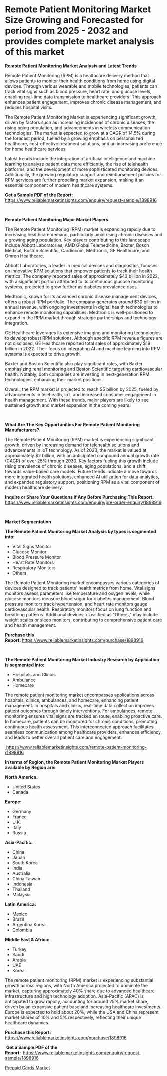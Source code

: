 <p><h1>Remote Patient Monitoring Market Size Growing and Forecasted for period from 2025 - 2032 and provides complete market analysis of this market</h1></p><p><strong>Remote Patient Monitoring Market Analysis and Latest Trends</strong></p>
<p><p>Remote Patient Monitoring (RPM) is a healthcare delivery method that allows patients to monitor their health conditions from home using digital devices. Through various wearable and mobile technologies, patients can track vital signs such as blood pressure, heart rate, and glucose levels, enabling real-time data transmission to healthcare providers. This approach enhances patient engagement, improves chronic disease management, and reduces hospital visits.</p><p>The Remote Patient Monitoring Market is experiencing significant growth, driven by factors such as increasing incidences of chronic diseases, the rising aging population, and advancements in wireless communication technologies. The market is expected to grow at a CAGR of 14.5% during the forecast period, fueled by a growing emphasis on personalized healthcare, cost-effective treatment solutions, and an increasing preference for home healthcare services.</p><p>Latest trends include the integration of artificial intelligence and machine learning to analyze patient data more efficiently, the rise of telehealth platforms, and the development of more sophisticated monitoring devices. Additionally, the growing regulatory support and reimbursement policies for RPM services are further propelling market expansion, making it an essential component of modern healthcare systems.</p></p>
<p><strong>Get a Sample PDF of the Report:&nbsp;</strong> <a href="https://www.reliablemarketinsights.com/enquiry/request-sample/1898916?utm_campaign=2647&utm_medium=2&utm_source=Github&utm_content=ia&utm_term=09032025&utm_id=remote-patient-monitoring">https://www.reliablemarketinsights.com/enquiry/request-sample/1898916</a></p>
<p>&nbsp;</p>
<p><strong>Remote Patient Monitoring Major Market Players</strong></p>
<p><p>The Remote Patient Monitoring (RPM) market is expanding rapidly due to increasing healthcare demand, particularly amid rising chronic diseases and a growing aging population. Key players contributing to this landscape include Abbott Laboratories, AMD Global Telemedicine, Baxter, Bosch Medical, Boston Scientific, Cardiocom, Medtronic, GE Healthcare, and Omron Healthcare.</p><p>Abbott Laboratories, a leader in medical devices and diagnostics, focuses on innovative RPM solutions that empower patients to track their health metrics. The company reported sales of approximately $43 billion in 2022, with a significant portion attributed to its continuous glucose monitoring systems, projected to grow further as diabetes prevalence rises.</p><p>Medtronic, known for its advanced chronic disease management devices, offers a robust RPM portfolio. The company generates around $30 billion in annual revenue, with ongoing investments in digital health technologies to enhance remote monitoring capabilities. Medtronic is well-positioned to expand in the RPM market through strategic partnerships and technology integration.</p><p>GE Healthcare leverages its extensive imaging and monitoring technologies to develop robust RPM solutions. Although specific RPM revenue figures are not disclosed, GE Healthcare reported total sales of approximately $19 billion in 2022. Their focus on integrating AI and machine learning into RPM systems is expected to drive growth.</p><p>Baxter and Boston Scientific also play significant roles, with Baxter emphasizing renal monitoring and Boston Scientific targeting cardiovascular health. Notably, both companies are investing in next-generation RPM technologies, enhancing their market positions.</p><p>Overall, the RPM market is projected to reach $5 billion by 2025, fueled by advancements in telehealth, IoT, and increased consumer engagement in health management. With these trends, major players are likely to see sustained growth and market expansion in the coming years.</p></p>
<p>&nbsp;</p>
<p><strong>What Are The Key Opportunities For Remote Patient Monitoring Manufacturers?</strong></p>
<p><p>The Remote Patient Monitoring (RPM) market is experiencing significant growth, driven by increasing demand for telehealth solutions and advancements in IoT technology. As of 2023, the market is valued at approximately $2 billion, with an anticipated compound annual growth rate (CAGR) of over 25% through 2030. Key factors fueling this growth include rising prevalence of chronic diseases, aging populations, and a shift towards value-based care models. Future trends indicate a move towards more integrated health solutions, enhanced AI utilization for data analytics, and expanded regulatory support, positioning RPM as a vital component of modern healthcare delivery.</p></p>
<p><strong>Inquire or Share Your Questions If Any Before Purchasing This Report:</strong> <a href="https://www.reliablemarketinsights.com/enquiry/pre-order-enquiry/1898916?utm_campaign=2647&utm_medium=2&utm_source=Github&utm_content=ia&utm_term=09032025&utm_id=remote-patient-monitoring">https://www.reliablemarketinsights.com/enquiry/pre-order-enquiry/1898916</a></p>
<p>&nbsp;</p>
<p><strong>Market Segmentation</strong></p>
<p><strong>The Remote Patient Monitoring Market Analysis by types is segmented into:</strong></p>
<p><ul><li>Vital Signs Monitor</li><li>Glucose Monitor</li><li>Blood Pressure Monitor</li><li>Heart Rate Monitors</li><li>Respiratory Monitors</li><li>Others</li></ul></p>
<p><p>The Remote Patient Monitoring market encompasses various categories of devices designed to track patients' health metrics from home. Vital signs monitors assess parameters like temperature and oxygen levels, while glucose monitors measure blood sugar for diabetes management. Blood pressure monitors track hypertension, and heart rate monitors gauge cardiovascular health. Respiratory monitors focus on lung function and breathing patterns. Additional devices, classified as "Others," may include weight scales or sleep monitors, contributing to comprehensive patient care and health management.</p></p>
<p><strong>Purchase this Report:&nbsp;</strong><a href="https://www.reliablemarketinsights.com/purchase/1898916?utm_campaign=2647&utm_medium=2&utm_source=Github&utm_content=ia&utm_term=09032025&utm_id=remote-patient-monitoring">https://www.reliablemarketinsights.com/purchase/1898916</a></p>
<p>&nbsp;</p>
<p><strong>The Remote Patient Monitoring Market Industry Research by Application is segmented into:</strong></p>
<p><ul><li>Hospitals and Clinics</li><li>Ambulance</li><li>Homecare</li></ul></p>
<p><p>The remote patient monitoring market encompasses applications across hospitals, clinics, ambulances, and homecare, enhancing patient management. In hospitals and clinics, real-time data collection improves patient outcomes through timely interventions. For ambulances, remote monitoring ensures vital signs are tracked en route, enabling proactive care. In homecare, patients can be monitored for chronic conditions, promoting continuous health assessment. This interconnected approach facilitates seamless communication among healthcare providers, enhances efficiency, and leads to better overall patient care and engagement.</p></p>
<p><a href="https://www.reliablemarketinsights.com/remote-patient-monitoring-r1898916?utm_campaign=2647&utm_medium=2&utm_source=Github&utm_content=ia&utm_term=09032025&utm_id=remote-patient-monitoring">&nbsp;https://www.reliablemarketinsights.com/remote-patient-monitoring-r1898916</a></p>
<p><strong>In terms of Region, the Remote Patient Monitoring Market Players available by Region are:</strong></p>
<p>
    <p> <strong> North America: </strong>
        <ul>
            <li>United States</li>
            <li>Canada</li>
        </ul>
        </p> 
    <p> <strong> Europe: </strong>
        <ul>
            <li>Germany</li>
            <li>France</li>
            <li>U.K.</li>
            <li>Italy</li>
            <li>Russia</li>
        </ul>
        </p> 
    <p> <strong> Asia-Pacific: </strong>
        <ul>
            <li>China</li>
            <li>Japan</li>
            <li>South Korea</li>
            <li>India</li>
            <li>Australia</li>
            <li>China Taiwan</li>
            <li>Indonesia</li>
            <li>Thailand</li>
            <li>Malaysia</li>
        </ul>
        </p> 
    <p> <strong> Latin America: </strong>
        <ul>
            <li>Mexico</li>
            <li>Brazil</li>
            <li>Argentina Korea</li>
            <li>Colombia</li>
        </ul>
        </p> 
    <p> <strong> Middle East & Africa: </strong>
        <ul>
            <li>Turkey</li>
            <li>Saudi</li>
            <li>Arabia</li>
            <li>UAE</li>
            <li>Korea</li>
        </ul>
    </p>
    </p>
<p><p>The remote patient monitoring (RPM) market is experiencing substantial growth across regions, with North America projected to dominate the market, capturing approximately 40% share due to advanced healthcare infrastructure and high technology adoption. Asia-Pacific (APAC) is anticipated to grow rapidly, accounting for around 25% market share, driven by an expansive patient base and increasing healthcare investments. Europe is expected to hold about 20%, while the USA and China represent market shares of 10% and 5% respectively, reflecting their unique healthcare dynamics.</p></p>
<p><strong>Purchase this Report: </strong><a href="https://www.reliablemarketinsights.com/purchase/1898916?utm_campaign=2647&utm_medium=2&utm_source=Github&utm_content=ia&utm_term=09032025&utm_id=remote-patient-monitoring">https://www.reliablemarketinsights.com/purchase/1898916</a></p>
<p>&nbsp;<strong>Get a Sample PDF of the Report:&nbsp;&nbsp;</strong><a href="https://www.reliablemarketinsights.com/enquiry/request-sample/1898916?utm_campaign=2647&utm_medium=2&utm_source=Github&utm_content=ia&utm_term=09032025&utm_id=remote-patient-monitoring">https://www.reliablemarketinsights.com/enquiry/request-sample/1898916</a></p>
<p><strong></strong></p>
<p><p><a href="https://github.com/curinbucan9/Market-Research-Report-List-1/blob/main/prepaid-cards-market.md?utm_campaign=2647&utm_medium=2&utm_source=Github&utm_content=ia&utm_term=09032025&utm_id=remote-patient-monitoring">Prepaid Cards Market</a></p></p>